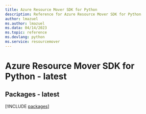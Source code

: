 ```yaml
---
title: Azure Resource Mover SDK for Python
description: Reference for Azure Resource Mover SDK for Python
author: lmazuel
ms.author: lmazuel
ms.data: 04/14/2023
ms.topic: reference
ms.devlang: python
ms.service: resourcemover
---
```

# Azure Resource Mover SDK for Python - latest
## Packages - latest
[!INCLUDE [packages](resource-mover-index.md)]